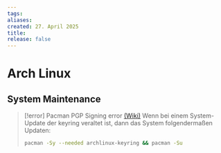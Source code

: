 ```yaml
---
tags: 
aliases: 
created: 27. April 2025
title: 
release: false
---
```


# Arch Linux

## System Maintenance

> [!error] Pacman PGP Signing error [(Wiki)](https://wiki.archlinux.org/title/Pacman/Package_signing)
> Wenn bei einem System-Update der keyring veraltet ist, dann das System folgendermaßen Updaten:
>
> ```sh
> pacman -Sy --needed archlinux-keyring && pacman -Su
> ```